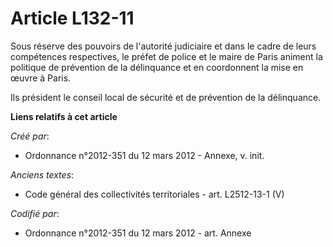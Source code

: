 # Article L132-11

Sous réserve des pouvoirs de l'autorité judiciaire et dans le cadre de leurs compétences respectives, le préfet de police et
le maire de Paris animent la politique de prévention de la délinquance et en coordonnent la mise en œuvre à Paris.

Ils président le conseil local de sécurité et de prévention de la délinquance.

**Liens relatifs à cet article**

_Créé par_:

  - Ordonnance n°2012-351 du 12 mars 2012 -  Annexe, v. init.

_Anciens textes_:

  - Code général des collectivités territoriales - art. L2512-13-1 (V)

_Codifié par_:

  - Ordonnance n°2012-351 du 12 mars 2012 - art. Annexe
